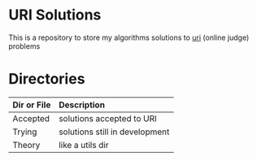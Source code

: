 # URI Solutions

This is a repository to store my algorithms solutions to
[uri](https://www.urionlinejudge.com.br) (online judge) problems

# Directories

| Dir or File | Description |
| :--- | :--- |
| Accepted | solutions accepted to URI      |
| Trying   | solutions still in development |
| Theory   | like a utils dir               |
